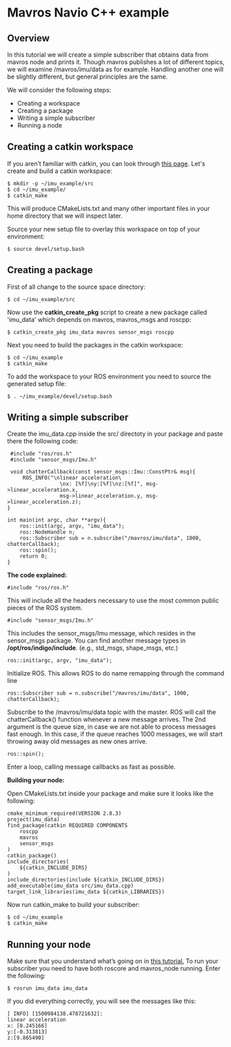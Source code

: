 # Mavros Navio C++ example

## **Overview**

In this tutorial we will create a simple subscriber that obtains data from mavros node and prints it. Though mavros publishes a lot of different topics, we will examine /mavros/imu/data as for example. Handling another one will be slightly different, but general principles are the same. 

We will consider the following steps:

- Creating a workspace
- Creating a package
- Writing a simple subscriber
- Running a node
## **Creating a catkin workspace**

If you aren’t familiar with catkin, you can look through [this page](http://wiki.ros.org/catkin/conceptual_overview). Let's create and build a catkin workspace:

    $ mkdir -p ~/imu_example/src
    $ cd ~/imu_example/
    $ catkin_make

This will produce CMakeLists.txt and many other important files in your home directory that we will inspect later.

Source your new setup file to overlay this workspace on top of your environment:

    $ source devel/setup.bash
## **Creating a package**

First of all change to the source space directory:

    $ cd ~/imu_example/src

Now use the **catkin_create_pkg** script to create a new package called 'imu_data' which depends on mavros, mavros_msgs and roscpp:

    $ catkin_create_pkg imu_data mavros sensor_msgs roscpp

Next you need to build the packages in the catkin workspace:

    $ cd ~/imu_example
    $ catkin_make

To add the workspace to your ROS environment you need to source the generated setup file:

    $ . ~/imu_example/devel/setup.bash


## **Writing a simple subscriber**

Create the imu_data.cpp inside the src/ directoty in your package and paste there the following code:

     #include "ros/ros.h"
     #include "sensor_msgs/Imu.h"
     
     void chatterCallback(const sensor_msgs::Imu::ConstPtr& msg){
         ROS_INFO("\nlinear acceleration\
                     \nx: [%f]\ny:[%f]\nz:[%f]", msg->linear_acceleration.x,
                     msg->linear_acceleration.y, msg->linear_acceleration.z);
    }
    
    int main(int argc, char **argv){
        ros::init(argc, argv, "imu_data");
        ros::NodeHandle n;
        ros::Subscriber sub = n.subscribe("/mavros/imu/data", 1000, chatterCallback);
        ros::spin();
        return 0;
    }

**The code explained:**

    #include "ros/ros.h"

This will include all the headers necessary to use the most common public pieces of the ROS system.


    #include "sensor_msgs/Imu.h"

This includes the sensor_msgs/Imu message, which resides in the sensor_msgs package. You can find another message types in **/opt/ros/indigo/include**. (e.g., std_msgs, shape_msgs, etc.)


    ros::init(argc, argv, "imu_data");

Initialize ROS. This allows ROS to do name remapping through the command line


    ros::Subscriber sub = n.subscribe("/mavros/imu/data", 1000, chatterCallback);

Subscribe to the /mavros/imu/data topic with the master. ROS will call the chatterCallback() function whenever a new message arrives. The 2nd argument is the queue size, in case we are not able to process messages fast enough. In this case, if the queue reaches 1000 messages, we will start throwing away old messages as new ones arrive.


    ros::spin();

Enter a loop, calling message callbacks as fast as possible.

**Building your node:**

Open CMakeLists.txt inside your package and make sure it looks like the following:

    cmake_minimum_required(VERSION 2.8.3)
    project(imu_data)                                                           
    find_package(catkin REQUIRED COMPONENTS
        roscpp
        mavros
        sensor_msgs
    )
    catkin_package()
    include_directories(
        ${catkin_INCLUDE_DIRS}                                                           
    )
    include_directories(include ${catkin_INCLUDE_DIRS})
    add_executable(imu_data src/imu_data.cpp)
    target_link_libraries(imu_data ${catkin_LIBRARIES}) 

Now run catkin_make to build your subscriber:

    $ cd ~/imu_example
    $ catkin_make


## **Running your node**

Make sure that you understand what’s going on in [this tutorial.](https://docs.emlid.com/navio2/common/dev/ros/) To run your subscriber you need to have both roscore and mavros_node running. Enter the following:

    $ rosrun imu_data imu_data

If you did everything correctly, you will see the messages like this:

    [ INFO] [1500984138.478721632]:
    linear acceleration            
    x: [0.245166]
    y:[-0.313813]
    z:[9.865490]

